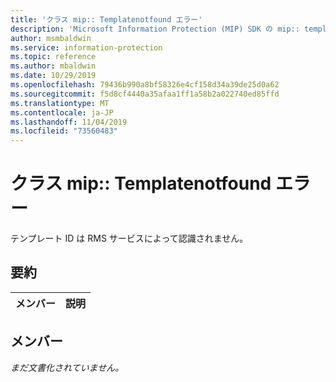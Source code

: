 ```yaml
---
title: 'クラス mip:: Templatenotfound エラー'
description: 'Microsoft Information Protection (MIP) SDK の mip:: templatenotfound error クラスについて説明します。'
author: msmbaldwin
ms.service: information-protection
ms.topic: reference
ms.author: mbaldwin
ms.date: 10/29/2019
ms.openlocfilehash: 79436b990a8bf58326e4cf158d34a39de25d0a62
ms.sourcegitcommit: f5d8cf4440a35afaa1ff1a58b2a022740ed85ffd
ms.translationtype: MT
ms.contentlocale: ja-JP
ms.lasthandoff: 11/04/2019
ms.locfileid: "73560483"
---
```

# <a name="class-miptemplatenotfounderror"></a>クラス mip:: Templatenotfound エラー 
テンプレート ID は RMS サービスによって認識されません。
  
## <a name="summary"></a>要約
 メンバー                        | 説明                                
--------------------------------|---------------------------------------------
  
## <a name="members"></a>メンバー
_まだ文書化されていません。_
